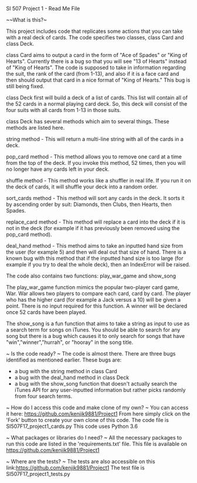 SI 507 Project 1 - Read Me File

~~What is this?~

This project includes code that replicates some actions that you can take with a real deck of cards.
The code specifies two classes, class Card and class Deck.

class Card aims to output a card in the form of "Ace of Spades" or "King of Hearts". Currently there is a bug
so that you will see "13 of Hearts" instead of "King of Hearts". The code is supposed to take in information
regarding the suit, the rank of the card (from 1-13), and also if it is a face card and then should output
that card in a nice format of "King of Hearts." This bug is still being fixed.

class Deck first will build a deck of a list of cards. This list will contain all of the 52 cards in a normal
playing card deck. So, this deck will consist of the four suits with all cards from 1-13 in those suits.

class Deck has several methods which aim to several things. These methods are listed here.

string method - This will return a multi-line string with all of the cards in a deck.

pop_card method - This method allows you to remove one card at a time from the top of the deck. If you invoke this method, 52 times, then you will no longer have any cards left in your deck.

shuffle method - This method works like a shuffler in real life. If you run it on the deck of cards, it will shuffle
your deck into a random order.

sort_cards method - This method will sort any cards in the deck. It sorts it by ascending order by suit: Diamonds, then Clubs, then Hearts, then Spades.

replace_card method - This method will replace a card into the deck if it is not in the deck (for example if it has previously been removed using the pop_card method).

deal_hand method - This method aims to take an inputted hand size from the user (for example 5) and then will deal out that size of hand. There is a known bug with this method that if the inputted hand size is too large (for example if you try to deal the whole deck), then an IndexError will be raised.

The code also contains two functions: play_war_game and show_song

The play_war_game function mimics the popular two-player card game, War. War allows two players to compare each card, card by card. The player who has the higher card (for example a Jack versus a 10) will be given a point. There is no input required for this function. A winner will be declared once 52 cards have been played.

The show_song is a fun function that aims to take a string as input to use as a search term for songs on iTunes. You should be able to search for any song but there is a bug which causes it to only search for songs that have "win","winner","hurrah", or "hooray" in the song title.

~ Is the code ready? ~
The code is almost there. There are three bugs identified as mentioned earlier. These bugs are:
* a bug with the string method in class Card
* a bug with the deal_hand method in class Deck
* a bug with the show_song function that doesn't actually search the iTunes API for any user-inputted information but rather picks randomly from four search terms.

~ How do I access this code and make clone of my own? ~
You can access it here: https://github.com/kenjik9881/Project1
From here simply click on the 'Fork' button to create your own clone of this code.
The code file is SI507F17_project1_cards.py
This code uses Python 3.6

~ What packages or libraries do I need? ~
All the necessary packages to run this code are listed in the 'requirements.txt' file. This file is available on https://github.com/kenjik9881/Project1

~ Where are the tests? ~
The tests are also accessible on this link:https://github.com/kenjik9881/Project1
The test file is SI507F17_project1_tests.py
